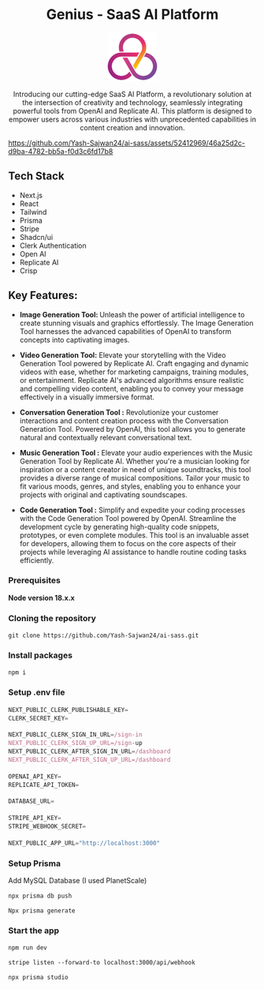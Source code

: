 <h1 align="center">Genius - SaaS AI Platform</h1>

<p align="center">
  <img width="100" alt="Compresso Logo" src="https://github.com/Yash-Sajwan24/ai-sass/blob/main/public/logo.png">

</p>

<p align="center">
  Introducing our cutting-edge SaaS AI Platform, a revolutionary solution at the intersection of creativity and technology, seamlessly integrating powerful tools from OpenAI and Replicate AI. This platform is designed to empower users across various industries with unprecedented capabilities in content creation and innovation.
</p>


https://github.com/Yash-Sajwan24/ai-sass/assets/52412969/46a25d2c-d9ba-4782-bb5a-f0d3c6fd17b8



## Tech Stack 
- Next.js
- React
- Tailwind
- Prisma
- Stripe
- Shadcn/ui
- Clerk Authentication
- Open AI
- Replicate AI
- Crisp

## Key Features:

- <strong>Image Generation Tool: </strong>
Unleash the power of artificial intelligence to create stunning visuals and graphics effortlessly. The Image Generation Tool harnesses the advanced capabilities of OpenAI to transform concepts into captivating images.

- <strong>Video Generation Tool:</strong>
Elevate your storytelling with the Video Generation Tool powered by Replicate AI. Craft engaging and dynamic videos with ease, whether for marketing campaigns, training modules, or entertainment. Replicate AI's advanced algorithms ensure realistic and compelling video content, enabling you to convey your message effectively in a visually immersive format.

- <strong>Conversation Generation Tool :</strong>
Revolutionize your customer interactions and content creation process with the Conversation Generation Tool. Powered by OpenAI, this tool allows you to generate natural and contextually relevant conversational text.

- <strong>Music Generation Tool :</strong>
Elevate your audio experiences with the Music Generation Tool by Replicate AI. Whether you're a musician looking for inspiration or a content creator in need of unique soundtracks, this tool provides a diverse range of musical compositions. Tailor your music to fit various moods, genres, and styles, enabling you to enhance your projects with original and captivating soundscapes.

- <strong>Code Generation Tool :</strong>
Simplify and expedite your coding processes with the Code Generation Tool powered by OpenAI. Streamline the development cycle by generating high-quality code snippets, prototypes, or even complete modules. This tool is an invaluable asset for developers, allowing them to focus on the core aspects of their projects while leveraging AI assistance to handle routine coding tasks efficiently.

### Prerequisites

**Node version 18.x.x**

### Cloning the repository

```shell
git clone https://github.com/Yash-Sajwan24/ai-sass.git
```

### Install packages

```shell
npm i
```

### Setup .env file


```js
NEXT_PUBLIC_CLERK_PUBLISHABLE_KEY=
CLERK_SECRET_KEY=

NEXT_PUBLIC_CLERK_SIGN_IN_URL=/sign-in
NEXT_PUBLIC_CLERK_SIGN_UP_URL=/sign-up
NEXT_PUBLIC_CLERK_AFTER_SIGN_IN_URL=/dashboard
NEXT_PUBLIC_CLERK_AFTER_SIGN_UP_URL=/dashboard

OPENAI_API_KEY=
REPLICATE_API_TOKEN=

DATABASE_URL=

STRIPE_API_KEY=
STRIPE_WEBHOOK_SECRET=

NEXT_PUBLIC_APP_URL="http://localhost:3000"
```

### Setup Prisma

Add MySQL Database (I used PlanetScale)

```shell
npx prisma db push

```

```shell
Npx prisma generate

```

### Start the app

```shell
npm run dev
```
```shell
stripe listen --forward-to localhost:3000/api/webhook
```
```shell
npx prisma studio
```

